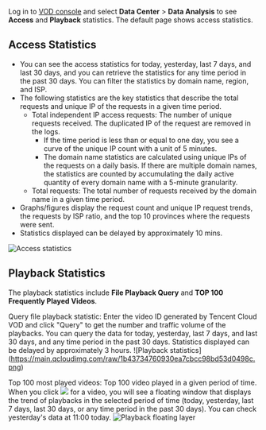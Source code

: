 Log in to [VOD console](https://console.cloud.tencent.com/video) and select **Data Center** > **Data Analysis** to see **Access** and **Playback** statistics. The default page shows access statistics.

## Access Statistics

- You can see the access statistics for today, yesterday, last 7 days, and last 30 days, and you can retrieve the statistics for any time period in the past 30 days. You can filter the statistics by domain name, region, and ISP.
- The following statistics are the key statistics that describe the total requests and unique IP of the requests in a given time period.
    - Total independent IP access requests: The number of unique requests received. The duplicated IP of the request are removed in the logs.
        - If the time period is less than or equal to one day, you see a curve of the unique IP count with a unit of 5 minutes.
        - The domain name statistics are calculated using unique IPs of the requests on a daily basis. If there are multiple domain names, the statistics are counted by accumulating the daily active quantity of every domain name with a 5-minute granularity.
    - Total requests: The total number of requests received by the domain name in a given time period.
- Graphs/figures display the request count and unique IP request trends, the requests by ISP ratio, and the top 10 provinces where the requests were sent.
- Statistics displayed can be delayed by approximately 10 mins.

![Access statistics](https://main.qcloudimg.com/raw/85d52c4b2c485d11244f03c19734ada6.png)

## Playback Statistics

The playback statistics include  **File Playback Query** and **TOP 100 Frequently Played Videos**.

Query file playback statistic: Enter the video ID generated by Tencent Cloud VOD and click "Query" to get the number and traffic volume of the playbacks. You can query the data for today, yesterday, last 7 days, and last 30 days, and any time period in the past 30 days. Statistics displayed can be delayed by approximately 3 hours.
![Playback statistics] (https://main.qcloudimg.com/raw/1b43734760930ea7cbcc98bd53d0498c.png)

Top 100 most played videos: Top 100 video played in a given period of time. When you click <img src="https://main.qcloudimg.com/raw/f5443d841c1d77531bddf00400c1c405.png"  style="margin:0"> for a video, you will see a floating window that displays the trend of playbacks in the selected period of time (today, yesterday, last 7 days, last 30 days, or any time period in the past 30 days). You can check yesterday's data at 11:00 today.
![Playback floating layer](https://main.qcloudimg.com/raw/9055096f404f52a90c2b140a895fb413.png)

